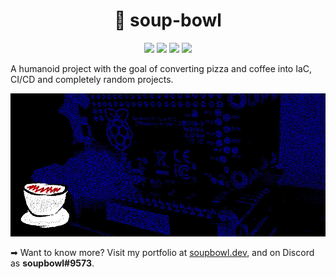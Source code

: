 <h1 align="center">💁 soup-bowl</h1>
<p align="center">
  <a href="https://mstdn.social/@soupbowl"><img src="https://img.shields.io/badge/has-mastodon-6364ff?style=for-the-badge&logo=mastodon&logoColor=white"/></a>
  <a href="https://www.reddit.com/user/mysql-error"><img src="https://img.shields.io/badge/has-reddit-f84503?style=for-the-badge&logo=reddit&logoColor=white"/></a>
  <a href="#"><img src="https://img.shields.io/badge/has-discord-404eed?style=for-the-badge&logo=discord&logoColor=white"/></a>
  <a href="https://account.xbox.com/en-gb/profile?gamertag=soup-bowl8219"><img src="https://img.shields.io/badge/has-xbox-1c7b0f?style=for-the-badge&logo=xbox&logoColor=white"/></a>
</p>

A humanoid project with the goal of converting pizza and coffee into IaC, CI/CD and completely random projects.

<p align="center">
  <img src="/img/head-2.jpg" />
</p>

➡ Want to know more? Visit my portfolio at [soupbowl.dev][site0], and on Discord as **soupbowl#9573**.

[site0]: https://soupbowl.dev
[site1]: https://soupbowl.blog
